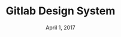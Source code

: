 ---
date: April 1, 2017
title: Gitlab Design System
company: Gitlab
link: https://design.gitlab.com/
image: images/systems/gitlab.jpg
description: The GitLab Design System contains design guidelines and UI components. When you look at any screen, you should know immediately that it is GitLab.

---